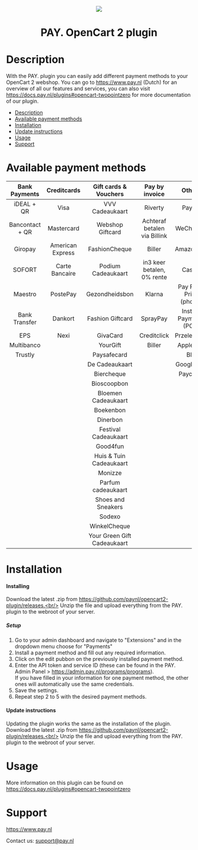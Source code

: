 <p align="center">
  <img src="https://www.pay.nl/uploads/1/brands/main_logo.png" />
</p>
<h1 align="center">PAY. OpenCart 2 plugin</h1>

# Description

With the PAY. plugin you can easily add different payment methods to your OpenCart 2 webshop. You can go to https://www.pay.nl (Dutch) for an overview of all our features and services, you can also visit https://docs.pay.nl/plugins#opencart-twopointzero for more documentation of our plugin.

- [Description](#description)
- [Available payment methods](#available-payment-methods)
- [Installation](#installation)
- [Update instructions](#update-instructions)
- [Usage](#usage)
- [Support](#support)

# Available payment methods

Bank Payments | Creditcards | Gift cards & Vouchers | Pay by invoice | Others |
:-----------: | :-----------: | :-----------: | :-----------: | :-----------: |
iDEAL + QR |Visa | VVV Cadeaukaart | Riverty | PayPal |
Bancontact + QR |  Mastercard | Webshop Giftcard | Achteraf betalen via Billink | WeChatPay | 
Giropay |American Express | FashionCheque | Biller | AmazonPay |
SOFORT | Carte Bancaire | Podium Cadeaukaart | in3 keer betalen, 0% rente | Cashly | Alipay |
Maestro | PostePay | Gezondheidsbon | Klarna | Pay Fixed Price (phone) |
Bank Transfer | Dankort | Fashion Giftcard | SprayPay | Instore Payments (POS) |
EPS | Nexi | GivaCard | Creditclick | Przelewy24 |
Multibanco |  | YourGift | Biller | Apple Pay |
Trustly |  | Paysafecard |  | Blik |
|  |  | De Cadeaukaart |  | Google Pay |
|  |  | Biercheque |  | Payconiq |
|  |  | Bioscoopbon |  |  |
|  |  | Bloemen Cadeaukaart |  |  |
|  |  | Boekenbon |  |  |
|  |  | Dinerbon |  |  |
|  |  | Festival Cadeaukaart |  |  |
|  |  | Good4fun |  |  |
|  |  | Huis & Tuin Cadeaukaart |  |  |
|  |  | Monizze |  |  |
|  |  | Parfum cadeaukaart |  |  |
|  |  | Shoes and Sneakers |  |  |
|  |  | Sodexo |  |  |
|  |  | WinkelCheque |  |  |
|  |  | Your Green Gift Cadeaukaart |  |  |

# Installation
#### Installing

Download the latest .zip from https://github.com/paynl/opencart2-plugin/releases.<br/>
Unzip the file and upload everything from the PAY. plugin to the webroot of your server.


##### Setup

1. Go to your admin dashboard and navigate to "Extensions" and in the dropdown menu choose for "Payments"
2. Install a payment method and fill out any required information.
3. Click on the edit pubbon on the previously installed payment method.
4. Enter the API token and service ID (these can be found in the PAY. Admin Panel > https://admin.pay.nl/programs/programs).<br/>If you have filled in your information for one payment method, the other ones will automatically use the same credentials.
5. Save the settings.
6. Repeat step 2 to 5 with the desired payment methods.


#### Update instructions

Updating the plugin works the same as the installation of the plugin.<br/>
Download the latest .zip from https://github.com/paynl/opencart2-plugin/releases.<br/>
Unzip the file and upload everything from the PAY. plugin to the webroot of your server.

# Usage

More information on this plugin can be found on https://docs.pay.nl/plugins#opencart-twopointzero

# Support
https://www.pay.nl

Contact us: support@pay.nl
